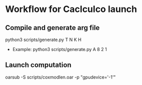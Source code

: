 # Workflow for Caclculco launch

## Compile and generate arg file
python3 scripts/generate.py T N K H

* Example: python3 scripts/generate.py A 8 2 1

## Launch computation
oarsub -S scripts/coxmodlen.oar -p "gpudevice='-1'"



